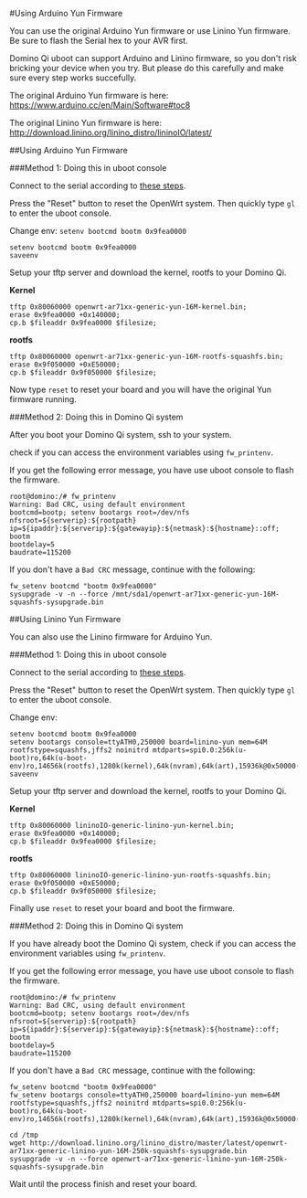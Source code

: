 #Using Arduino Yun Firmware

You can use the original Arduino Yun firmware or use Linino Yun firmware. Be sure to flash the Serial hex to your AVR first.

Domino Qi uboot can support Arduino and Linino firmware, so you don't risk bricking your device when you try. But please do this carefully and make sure every step works succefully.

The original Arduino Yun firmware is here: https://www.arduino.cc/en/Main/Software#toc8

The original Linino Yun firmware is here: http://download.linino.org/linino_distro/lininoIO/latest/ 

##Using Arduino Yun Firmware

###Method 1: Doing this in uboot console

Connect to the serial according to [these steps](serial.html).

Press the "Reset" button to reset the OpenWrt system. Then quickly type `gl` to enter the uboot console.

Change env: `setenv bootcmd bootm 0x9fea0000`
```
setenv bootcmd bootm 0x9fea0000
saveenv
```

Setup your tftp server and download the kernel, rootfs to your Domino Qi.

**Kernel**
```
tftp 0x80060000 openwrt-ar71xx-generic-yun-16M-kernel.bin;
erase 0x9fea0000 +0x140000;
cp.b $fileaddr 0x9fea0000 $filesize;
```

**rootfs**
```
tftp 0x80060000 openwrt-ar71xx-generic-yun-16M-rootfs-squashfs.bin;
erase 0x9f050000 +0xE50000;
cp.b $fileaddr 0x9f050000 $filesize;
```

Now type `reset` to reset your board and you will have the original Yun firmware running.

###Method 2: Doing this in Domino Qi system

After you boot your Domino Qi system, ssh to your system.

check if you can access the environment variables using `fw_printenv`.

If you get the following error message, you have use uboot console to flash the firmware.
```
root@domino:/# fw_printenv 
Warning: Bad CRC, using default environment
bootcmd=bootp; setenv bootargs root=/dev/nfs nfsroot=${serverip}:${rootpath} ip=${ipaddr}:${serverip}:${gatewayip}:${netmask}:${hostname}::off; bootm
bootdelay=5
baudrate=115200

```

If you don't have a `Bad CRC` message, continue with the following:

```
fw_setenv bootcmd "bootm 0x9fea0000"
sysupgrade -v -n --force /mnt/sda1/openwrt-ar71xx-generic-yun-16M-squashfs-sysupgrade.bin 

```


##Using Linino Yun Firmware

You can also use the Linino firmware for Arduino Yun.

###Method 1: Doing this in uboot console

Connect to the serial according to [these steps](serial.html).

Press the "Reset" button to reset the OpenWrt system. Then quickly type `gl` to enter the uboot console.

Change env:
```
setenv bootcmd bootm 0x9fea0000
setenv bootargs console=ttyATH0,250000 board=linino-yun mem=64M rootfstype=squashfs,jffs2 noinitrd mtdparts=spi0.0:256k(u-boot)ro,64k(u-boot-env)ro,14656k(rootfs),1280k(kernel),64k(nvram),64k(art),15936k@0x50000(firmware)
saveenv
```

Setup your tftp server and download the kernel, rootfs to your Domino Qi.

**Kernel**
```
tftp 0x80060000 lininoIO-generic-linino-yun-kernel.bin;
erase 0x9fea0000 +0x140000;
cp.b $fileaddr 0x9fea0000 $filesize;

```

**rootfs**
```
tftp 0x80060000 lininoIO-generic-linino-yun-rootfs-squashfs.bin;
erase 0x9f050000 +0xE50000;
cp.b $fileaddr 0x9f050000 $filesize;
```

Finally use `reset` to reset your board and boot the firmware.

###Method 2: Doing this in Domino Qi system

If you have already boot the Domino Qi system, check if you can access the environment variables using `fw_printenv`.

If you get the following error message, you have use uboot console to flash the firmware.
```
root@domino:/# fw_printenv 
Warning: Bad CRC, using default environment
bootcmd=bootp; setenv bootargs root=/dev/nfs nfsroot=${serverip}:${rootpath} ip=${ipaddr}:${serverip}:${gatewayip}:${netmask}:${hostname}::off; bootm
bootdelay=5
baudrate=115200

```

If you don't have a `Bad CRC` message, continue with the following:
```
fw_setenv bootcmd "bootm 0x9fea0000"
fw_setenv bootargs console=ttyATH0,250000 board=linino-yun mem=64M rootfstype=squashfs,jffs2 noinitrd mtdparts=spi0.0:256k(u-boot)ro,64k(u-boot-env)ro,14656k(rootfs),1280k(kernel),64k(nvram),64k(art),15936k@0x50000(firmware)

cd /tmp
wget http://download.linino.org/linino_distro/master/latest/openwrt-ar71xx-generic-linino-yun-16M-250k-squashfs-sysupgrade.bin
sysupgrade -v -n --force openwrt-ar71xx-generic-linino-yun-16M-250k-squashfs-sysupgrade.bin
```

Wait until the process finish and reset your board.


